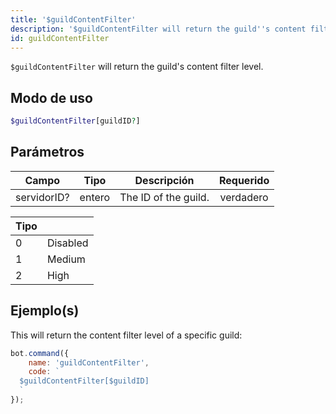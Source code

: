 ```yaml
---
title: '$guildContentFilter'
description: '$guildContentFilter will return the guild''s content filter level.'
id: guildContentFilter
---
```


`$guildContentFilter` will return the guild's content filter level.

## Modo de uso

```php
$guildContentFilter[guildID?]
```

## Parámetros

| Campo       | Tipo   | Descripción          | Requerido |
| ----------- | ------ | -------------------- |:---------:|
| servidorID? | entero | The ID of the guild. | verdadero |

| Tipo |          |
| ---- | -------- |
| 0    | Disabled |
| 1    | Medium   |
| 2    | High     |

## Ejemplo(s)

This will return the content filter level of a specific guild:

```javascript
bot.command({
    name: 'guildContentFilter',
    code: `
  $guildContentFilter[$guildID]
  `
});
```
